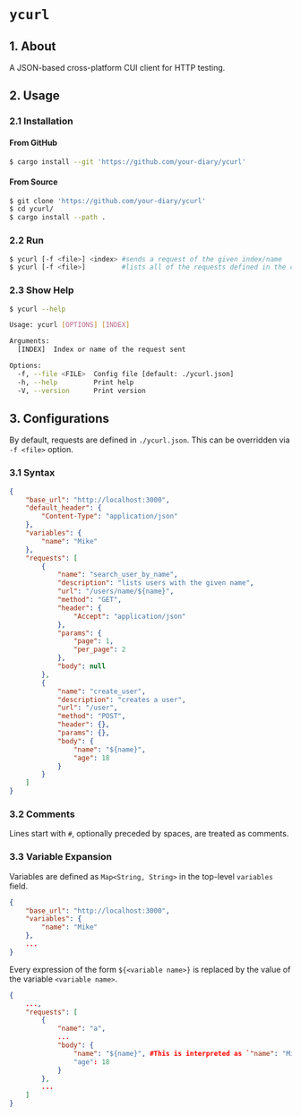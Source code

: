 # `ycurl`

## 1. About

A JSON-based cross-platform CUI client for HTTP testing.

## 2. Usage

### 2.1 Installation

#### From GitHub

```bash
$ cargo install --git 'https://github.com/your-diary/ycurl'
```

#### From Source

```bash
$ git clone 'https://github.com/your-diary/ycurl'
$ cd ycurl/
$ cargo install --path .
```

### 2.2 Run

```bash
$ ycurl [-f <file>] <index> #sends a request of the given index/name
$ ycurl [-f <file>]         #lists all of the requests defined in the config file
```

### 2.3 Show Help

```bash
$ ycurl --help

Usage: ycurl [OPTIONS] [INDEX]

Arguments:
  [INDEX]  Index or name of the request sent

Options:
  -f, --file <FILE>  Config file [default: ./ycurl.json]
  -h, --help         Print help
  -V, --version      Print version
```

## 3. Configurations

By default, requests are defined in `./ycurl.json`. This can be overridden via `-f <file>` option.

### 3.1 Syntax

```json
{
    "base_url": "http://localhost:3000",
    "default_header": {
        "Content-Type": "application/json"
    },
    "variables": {
        "name": "Mike"
    },
    "requests": [
        {
            "name": "search_user_by_name",
            "description": "lists users with the given name",
            "url": "/users/name/${name}",
            "method": "GET",
            "header": {
                "Accept": "application/json"
            },
            "params": {
                "page": 1,
                "per_page": 2
            },
            "body": null
        },
        {
            "name": "create_user",
            "description": "creates a user",
            "url": "/user",
            "method": "POST",
            "header": {},
            "params": {},
            "body": {
                "name": "${name}",
                "age": 18
            }
        }
    ]
}
```

### 3.2 Comments

Lines start with `#`, optionally preceded by spaces, are treated as comments.

### 3.3 Variable Expansion

Variables are defined as `Map<String, String>` in the top-level `variables` field.

```json
{
    "base_url": "http://localhost:3000",
    "variables": {
        "name": "Mike"
    },
    ...
}
```

Every expression of the form `${<variable name>}` is replaced by the value of the variable `<variable name>`.

```json
{
    ...,
    "requests": [
        {
            "name": "a",
            ...
            "body": {
                "name": "${name}", #This is interpreted as `"name": "Mike"`.
                "age": 18
            }
        },
        ...
    ]
}
```

<!-- vim: set spell: -->

